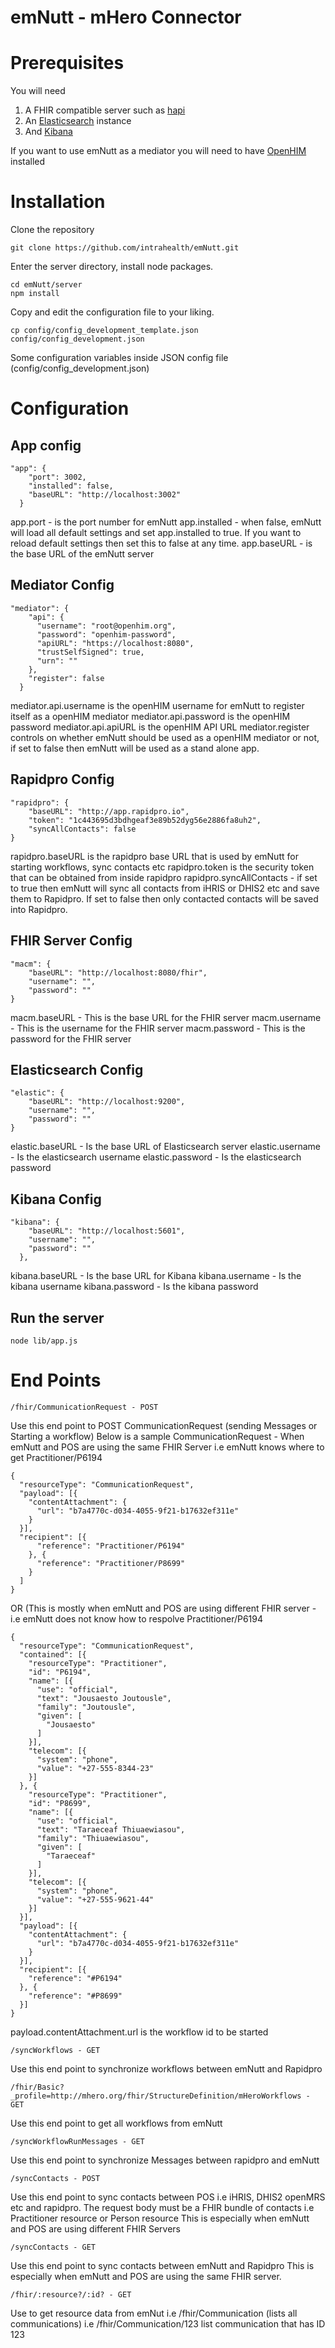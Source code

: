 # emNutt - mHero Connector

# Prerequisites 

You will need  
  1. A FHIR compatible server such as [hapi](https://hapifhir.io/)
  2. An [Elasticsearch](https://www.elastic.co/) instance  
  3. And [Kibana](https://www.elastic.co/kibana)
  
  If you want to use emNutt as a mediator you will need to have [OpenHIM](http://openhim.org/) installed
  
# Installation

Clone the repository
```
git clone https://github.com/intrahealth/emNutt.git
```

Enter the server directory, install node packages.
```
cd emNutt/server
npm install
```

Copy and edit the configuration file to your liking.
```
cp config/config_development_template.json config/config_development.json
```

Some configuration variables inside JSON config file (config/config_development.json)
# Configuration
## App config
```
"app": {
    "port": 3002,
    "installed": false,
    "baseURL": "http://localhost:3002"
  }
```
 app.port - is the port number for emNutt
 app.installed - when false, emNutt will load all default settings and set app.installed to true. If you want to reload  default settings then set this to false at any time.
 app.baseURL - is the base URL of the emNutt server

## Mediator Config
```
"mediator": {
    "api": {
      "username": "root@openhim.org",
      "password": "openhim-password",
      "apiURL": "https://localhost:8080",
      "trustSelfSigned": true,
      "urn": ""
    },
    "register": false
  }
 ```
 mediator.api.username is the openHIM username for emNutt to register itself as a openHIM mediator
 mediator.api.password is the openHIM password
 mediator.api.apiURL is the openHIM API URL
 mediator.register controls on whether emNutt should be used as a openHIM mediator or not, if set to false then emNutt will be used as a stand alone app.

## Rapidpro Config
```
"rapidpro": {
    "baseURL": "http://app.rapidpro.io",
    "token": "1c443695d3bdhgeaf3e89b52dyg56e2886fa8uh2",
    "syncAllContacts": false
}
```
rapidpro.baseURL is the rapidpro base URL that is used by emNutt for starting workflows, sync contacts etc
rapidpro.token is the security token that can be obtained from inside rapidpro
rapidpro.syncAllContacts - if set to true then emNutt will sync all contacts from iHRIS or DHIS2 etc and save them to Rapidpro. If set to false then only contacted contacts will be saved into Rapidpro.

## FHIR Server Config
```
"macm": {
    "baseURL": "http://localhost:8080/fhir",
    "username": "",
    "password": ""
}
```
macm.baseURL - This is the base URL for the FHIR server
macm.username - This is the username for the FHIR server
macm.password - This is the password for the FHIR server

## Elasticsearch Config
```
"elastic": {
    "baseURL": "http://localhost:9200",
    "username": "",
    "password": ""
}
```
elastic.baseURL - Is the base URL of Elasticsearch server
elastic.username - Is the elasticsearch username
elastic.password - Is the elasticsearch password

## Kibana Config
```
"kibana": {
    "baseURL": "http://localhost:5601",
    "username": "",
    "password": ""
  },
```
kibana.baseURL - Is the base URL for Kibana 
kibana.username - Is the kibana username 
kibana.password - Is the kibana password 

## Run the server
```
node lib/app.js
```

# End Points
```
/fhir/CommunicationRequest - POST
```
Use this end point to POST CommunicationRequest (sending Messages or Starting a workflow)
Below is a sample CommunicationRequest - When emNutt and POS are using the same FHIR Server i.e emNutt knows where to get Practitioner/P6194

```
{
  "resourceType": "CommunicationRequest",
  "payload": [{
    "contentAttachment": {
      "url": "b7a4770c-d034-4055-9f21-b17632ef311e"
    }
  }],
  "recipient": [{
      "reference": "Practitioner/P6194"
    }, {
      "reference": "Practitioner/P8699"
    }
  ]
}
```
OR (This is mostly when emNutt and POS are using different FHIR server - i.e emNutt does not know how to respolve Practitioner/P6194

```
{
  "resourceType": "CommunicationRequest",
  "contained": [{
    "resourceType": "Practitioner",
    "id": "P6194",
    "name": [{
      "use": "official",
      "text": "Jousaesto Joutousle",
      "family": "Joutousle",
      "given": [
        "Jousaesto"
      ]
    }],
    "telecom": [{
      "system": "phone",
      "value": "+27-555-8344-23"
    }]
  }, {
    "resourceType": "Practitioner",
    "id": "P8699",
    "name": [{
      "use": "official",
      "text": "Taraeceaf Thiuaewiasou",
      "family": "Thiuaewiasou",
      "given": [
        "Taraeceaf"
      ]
    }],
    "telecom": [{
      "system": "phone",
      "value": "+27-555-9621-44"
    }]
  }],
  "payload": [{
    "contentAttachment": {
      "url": "b7a4770c-d034-4055-9f21-b17632ef311e"
    }
  }],
  "recipient": [{
    "reference": "#P6194"
  }, {
    "reference": "#P8699"
  }]
}

```
payload.contentAttachment.url is the workflow id to be started

```
/syncWorkflows - GET
```
Use this end point to synchronize workflows between emNutt and Rapidpro

```
/fhir/Basic?_profile=http://mhero.org/fhir/StructureDefinition/mHeroWorkflows - GET

```
Use this end point to get all workflows from emNutt

```
/syncWorkflowRunMessages - GET
```
Use this end point to synchronize Messages between rapidpro and emNutt

```
/syncContacts - POST

```
Use this end point to sync contacts between POS i.e iHRIS, DHIS2 openMRS etc and rapidpro.
The request body must be a FHIR bundle of contacts i.e Practitioner resource or Person resource
This is especially when emNutt and POS are using different FHIR Servers

```
/syncContacts - GET

```
Use this end point to sync contacts between emNutt and Rapidpro
This is especially when emNutt and POS are using the same FHIR server.

```
/fhir/:resource?/:id? - GET

```
Use to get resource data from emNut 
i.e /fhir/Communication (lists all communications)
i.e /fhir/Communication/123 list communication that has ID 123

